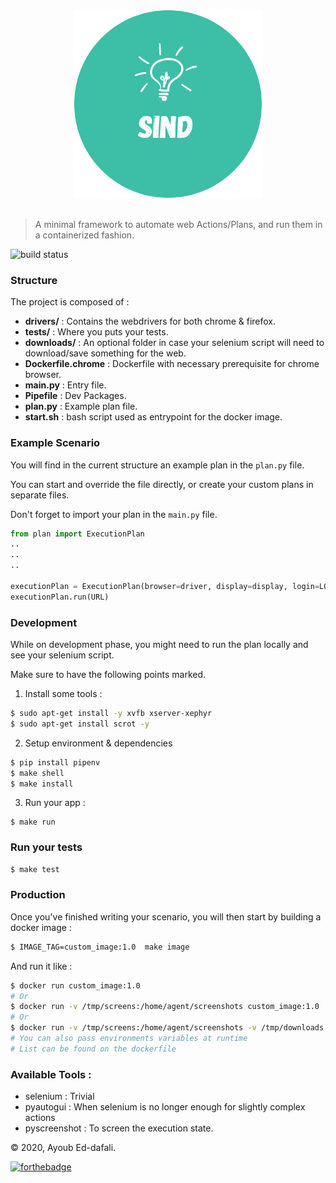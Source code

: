 <div align="center">
  <img  src="./images/logo.png" width="300" height="300" />
</div>

<br>

> A minimal framework to automate web Actions/Plans, and run them in a containerized fashion. 

![build status](https://github.com/ayoubeddafali/sind/workflows/Python%20application/badge.svg)

### Structure

The project is composed of : 

 - **drivers/** : Contains the webdrivers for both chrome & firefox. 
 - **tests/** : Where you puts your tests. 
 - **downloads/** : An optional folder in case your selenium script will need to download/save something for the web. 
 - **Dockerfile.chrome** : Dockerfile with necessary prerequisite for chrome browser.
 - **main.py** : Entry file.
 - **Pipefile** : Dev Packages. 
 - **plan.py** : Example plan file. 
 - **start.sh** : bash script used as entrypoint for the docker image.

### Example Scenario

You will find in the current structure an example plan in the `plan.py` file. 

You can start and override the file directly, or create your custom plans in separate files. 

Don't forget to import your plan in the `main.py` file. 

```python
from plan import ExecutionPlan
..
..
..

executionPlan = ExecutionPlan(browser=driver, display=display, login=LOGIN, password=PASSWORD)
executionPlan.run(URL)
```

### Development

While on development phase, you might need to run the plan locally and see your selenium script. 

Make sure to have the following points marked. 

1. Install some tools :

```bash
$ sudo apt-get install -y xvfb xserver-xephyr
$ sudo apt-get install scrot -y
```

2. Setup environment & dependencies

```bash
$ pip install pipenv 
$ make shell
$ make install
```

3. Run your app : 

```
$ make run
```

### Run your tests 

```bash
$ make test
```

### Production

Once you've finished writing your scenario, you will then start by building a docker image : 

```bash
$ IMAGE_TAG=custom_image:1.0  make image
```

And run it like : 

```bash
$ docker run custom_image:1.0 
# Or 
$ docker run -v /tmp/screens:/home/agent/screenshots custom_image:1.0 
# Or
$ docker run -v /tmp/screens:/home/agent/screenshots -v /tmp/downloads:/home/agent/screenshots custom_image:1.0 
# You can also pass environments variables at runtime
# List can be found on the dockerfile
```

### Available Tools : 

 - selenium : Trivial
 - pyautogui : When selenium is no longer enough for slightly complex actions
 - pyscreenshot : To screen the execution state.


&copy; 2020, Ayoub Ed-dafali.

[![forthebadge](https://forthebadge.com/images/badges/built-with-love.svg)](https://forthebadge.com)

